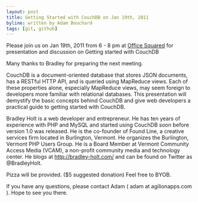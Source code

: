```yaml
---
layout: post
title: Getting Started with CouchDB on Jan 19th, 2011
byline: written by Adam Bouchard
tags: [git, github]
---
```


Please join us on Jan 19th, 2011 from 6 - 8 pm at [Office Squared](http://www.officesquaredvt.com/) for presentation and discussion on Getting started with CouchDB 

Many thanks to Bradley for preparing the next meeting. 

CouchDB is a document-oriented database that stores JSON documents, has a RESTful HTTP API, and is queried using MapReduce views. Each of these properties alone, especially MapReduce views, may seem foreign to developers more familiar with relational databases. This presentation will demystify the basic concepts behind CouchDB and give web developers a practical guide to getting started with CouchDB.

Bradley Holt is a web developer and entrepreneur. He has ten years of experience with PHP and MySQL and started using CouchDB soon before version 1.0 was released. He is the co-founder of Found Line, a creative services firm located in Burlington, Vermont. He organizes the Burlington, Vermont PHP Users Group. He is a Board Member at Vermont Community Access Media (VCAM), a non-profit community media and technology center. He blogs at http://bradley-holt.com/ and can be found on Twitter as @BradleyHolt.

Pizza will be provided. ($5 suggested donation)  Feel free to BYOB.

If you have any questions, please contact Adam ( adam at agilionapps.com ). Hope to see you there.

